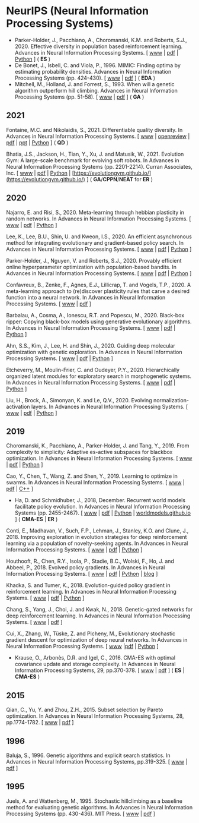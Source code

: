 # NeurIPS (Neural Information Processing Systems)

* Parker-Holder, J., Pacchiano, A., Choromanski, K.M. and Roberts, S.J., 2020. Effective diversity in population based reinforcement learning. Advances in Neural Information Processing Systems. [ [www](https://proceedings.neurips.cc/paper/2020/hash/d1dc3a8270a6f9394f88847d7f0050cf-Abstract.html) | [pdf](https://proceedings.neurips.cc/paper/2020/file/d1dc3a8270a6f9394f88847d7f0050cf-Paper.pdf) | [Python](https://github.com/jparkerholder/DvD_ES) ] (  **ES** )
* De Bonet, J., Isbell, C. and Viola, P., 1996. MIMIC: Finding optima by estimating probability densities. Advances in Neural Information Processing Systems (pp. 424-430). [ [www](https://proceedings.neurips.cc/paper/1996/hash/4c22bd444899d3b6047a10b20a2f26db-Abstract.html) | [pdf](https://proceedings.neurips.cc/paper/1996/file/4c22bd444899d3b6047a10b20a2f26db-Paper.pdf) ] (  **EDA** )
* Mitchell, M., Holland, J. and Forrest, S., 1993. When will a genetic algorithm outperform hill climbing. Advances in Neural Information Processing Systems (pp. 51-58). [ [www](https://proceedings.neurips.cc/paper/1993/hash/ab88b15733f543179858600245108dd8-Abstract.html) | [pdf](https://proceedings.neurips.cc/paper/1993/file/ab88b15733f543179858600245108dd8-Paper.pdf) ] ( **GA** )

## 2021

Fontaine, M.C. and Nikolaidis, S., 2021. Differentiable quality diversity. In Advances in Neural Information Processing Systems. [ [www](https://nips.cc/Conferences/2021/ScheduleMultitrack?event=27402) | [openreview](https://openreview.net/forum?id=uJGObgFU0lU) | [pdf](https://openreview.net/pdf?id=uJGObgFU0lU) | [ppt](https://nips.cc/media/neurips-2021/Slides/27402.pdf) | [Python](https://github.com/icaros-usc/dqd) ] ( **QD** )

Bhatia, J.S., Jackson, H., Tian, Y., Xu, J. and Matusik, W., 2021. Evolution Gym: A large-scale benchmark for evolving soft robots. In Advances in Neural Information Processing Systems (pp. 2201-2214). Curran Associates, Inc. [ [www](https://papers.nips.cc/paper/2021/hash/118921efba23fc329e6560b27861f0c2-Abstract.html) | [pdf](https://papers.nips.cc/paper/2021/file/118921efba23fc329e6560b27861f0c2-Paper.pdf) | [Python](https://github.com/EvolutionGym) | [https://evolutiongym.github.io/](https://evolutiongym.github.io/) ] ( **GA**/**CPPN**/**NEAT** for **ER** )

## 2020

Najarro, E. and Risi, S., 2020. Meta-learning through hebbian plasticity in random networks. In Advances in Neural Information Processing Systems. [ [www](https://papers.nips.cc/paper/2020/hash/ee23e7ad9b473ad072d57aaa9b2a5222-Abstract.html) | [pdf](https://proceedings.neurips.cc/paper/2020/file/ee23e7ad9b473ad072d57aaa9b2a5222-Paper.pdf) | [Python](https://github.com/enajx/HebbianMetaLearning) ]

Lee, K., Lee, B.U., Shin, U. and Kweon, I.S., 2020. An efficient asynchronous method for integrating evolutionary and gradient-based policy search. In Advances in Neural Information Processing Systems. [ [www](https://proceedings.neurips.cc/paper/2020/hash/731309c4bb223491a9f67eac5214fb2e-Abstract.html) | [pdf](https://proceedings.neurips.cc/paper/2020/file/731309c4bb223491a9f67eac5214fb2e-Paper.pdf) | [Python](https://github.com/KyunghyunLee/aes-rl) ]

Parker-Holder, J., Nguyen, V. and Roberts, S.J., 2020. Provably efficient online hyperparameter optimization with population-based bandits. In Advances in Neural Information Processing Systems. [ [www](https://papers.nips.cc/paper/2020/hash/c7af0926b294e47e52e46cfebe173f20-Abstract.html) | [pdf](https://papers.nips.cc/paper/2020/file/c7af0926b294e47e52e46cfebe173f20-Paper.pdf) | [Python](https://github.com/jparkerholder/PB2) ]

Confavreux, B., Zenke, F., Agnes, E.J., Lillicrap, T. and Vogels, T.P., 2020. A meta-learning approach to (re)discover plasticity rules that carve a desired function into a neural network. In Advances in Neural Information Processing Systems. [ [www](https://proceedings.neurips.cc/paper/2020/hash/bdbd5ebfde4934142c8a88e7a3796cd5-Abstract.html) | [pdf](https://proceedings.neurips.cc/paper/2020/file/bdbd5ebfde4934142c8a88e7a3796cd5-Paper.pdf) ]

Barbalau, A., Cosma, A., Ionescu, R.T. and Popescu, M., 2020. Black-box ripper: Copying black-box models using generative evolutionary algorithms. In Advances in Neural Information Processing Systems. [ [www](https://proceedings.neurips.cc//paper_files/paper/2020/hash/e8d66338fab3727e34a9179ed8804f64-Abstract.html) | [pdf](https://proceedings.neurips.cc/paper/2020/file/e8d66338fab3727e34a9179ed8804f64-Paper.pdf) | [Python](https://github.com/antoniobarbalau/black-box-ripper) ]

Ahn, S.S., Kim, J., Lee, H. and Shin, J., 2020. Guiding deep molecular optimization with genetic exploration. In Advances in Neural Information Processing Systems. [ [www](https://proceedings.neurips.cc//paper/2020/hash/8ba6c657b03fc7c8dd4dff8e45defcd2-Abstract.html) | [pdf](https://proceedings.neurips.cc/paper/2020/file/8ba6c657b03fc7c8dd4dff8e45defcd2-Paper.pdf) | [Python](https://github.com/sungsoo-ahn/genetic-expert-guided-learning) ]

Etcheverry, M., Moulin-Frier, C. and Oudeyer, P.Y., 2020. Hierarchically organized latent modules for exploratory search in morphogenetic systems. In Advances in Neural Information Processing Systems. [ [www](https://proceedings.neurips.cc/paper/2020/hash/33a5435d4f945aa6154b31a73bab3b73-Abstract.html) | [pdf](https://proceedings.neurips.cc/paper/2020/file/33a5435d4f945aa6154b31a73bab3b73-Paper.pdf) | [Python](https://mayalene.github.io/holmes/) ]

Liu, H., Brock, A., Simonyan, K. and Le, Q.V., 2020. Evolving normalization-activation layers. In Advances in Neural Information Processing Systems. [ [www](https://papers.nips.cc/paper/2020/hash/9d4c03631b8b0c85ae08bf05eda37d0f-Abstract.html) | [pdf](https://papers.nips.cc/paper/2020/file/9d4c03631b8b0c85ae08bf05eda37d0f-Paper.pdf) | [Python](https://github.com/tensorflow/tpu/tree/master/models/official/resnet) ]

## 2019

Choromanski, K., Pacchiano, A., Parker-Holder, J. and Tang, Y., 2019. From complexity to simplicity: Adaptive es-active subspaces for blackbox optimization. In Advances in Neural Information Processing Systems. [ [www](https://papers.nips.cc/paper/2019/hash/88bade49e98db8790df275fcebb37a13-Abstract.html) | [pdf](https://papers.nips.cc/paper/2019/file/88bade49e98db8790df275fcebb37a13-Paper.pdf) | [Python](https://github.com/jparkerholder/ASEBO) ]

Cao, Y., Chen, T., Wang, Z. and Shen, Y., 2019. Learning to optimize in swarms. In Advances in Neural Information Processing Systems. [ [www](https://proceedings.neurips.cc/paper/2019/hash/ec04e8ebba7e132043e5b4832e54f070-Abstract.html) | [pdf](https://papers.nips.cc/paper/2019/file/ec04e8ebba7e132043e5b4832e54f070-Paper.pdf) | [C++](https://github.com/Shen-Lab/LOIS) ]

* Ha, D. and Schmidhuber, J., 2018, December. Recurrent world models facilitate policy evolution. In Advances in Neural Information Processing Systems (pp. 2455-2467). [ [www](https://papers.nips.cc/paper/2018/hash/2de5d16682c3c35007e4e92982f1a2ba-Abstract.html) | [pdf](https://papers.nips.cc/paper/2018/file/2de5d16682c3c35007e4e92982f1a2ba-Paper.pdf) | [Python](https://github.com/hardmaru/WorldModelsExperiments) | [worldmodels.github.io](https://worldmodels.github.io/) ] ( **CMA-ES** | **ER** )

Conti, E., Madhavan, V., Such, F.P., Lehman, J., Stanley, K.O. and Clune, J., 2018. Improving exploration in evolution strategies for deep reinforcement learning via a population of novelty-seeking agents. In Advances in Neural Information Processing Systems. [ [www](https://papers.nips.cc/paper/2018/hash/b1301141feffabac455e1f90a7de2054-Abstract.html) | [pdf](https://papers.nips.cc/paper/2018/file/b1301141feffabac455e1f90a7de2054-Paper.pdf) | [Python](https://github.com/uber-research/deep-neuroevolution) ]

Houthooft, R., Chen, R.Y., Isola, P., Stadie, B.C., Wolski, F., Ho, J. and Abbeel, P., 2018. Evolved policy gradients. In Advances in Neural Information Processing Systems. [ [www](https://papers.nips.cc/paper/2018/hash/7876acb66640bad41f1e1371ef30c180-Abstract.html) | [pdf](https://papers.nips.cc/paper/2018/file/7876acb66640bad41f1e1371ef30c180-Paper.pdf) | [Python](https://github.com/openai/EPG) | [blog](https://openai.com/blog/evolved-policy-gradients/) ]

Khadka, S. and Tumer, K., 2018. Evolution-guided policy gradient in reinforcement learning. In Advances in Neural Information Processing Systems. [ [www](https://proceedings.neurips.cc/paper/2018/hash/85fc37b18c57097425b52fc7afbb6969-Abstract.html) | [pdf](https://papers.nips.cc/paper/2018/file/85fc37b18c57097425b52fc7afbb6969-Paper.pdf) | [Python](https://github.com/ShawK91/Evolutionary-Reinforcement-Learning) ]

Chang, S., Yang, J., Choi, J. and Kwak, N., 2018. Genetic-gated networks for deep reinforcement learning. In Advances in Neural Information Processing Systems. [ [www](https://papers.nips.cc/paper/2018/hash/d516b13671a4179d9b7b458a6ebdeb92-Abstract.html) | [pdf](https://proceedings.neurips.cc/paper/2018/file/d516b13671a4179d9b7b458a6ebdeb92-Paper.pdf) ]

Cui, X., Zhang, W., Tüske, Z. and Picheny, M., Evolutionary stochastic gradient descent for optimization of deep neural networks. In Advances in Neural Information Processing Systems. [ [www](https://proceedings.neurips.cc/paper/2018/hash/62da8c91ce7b10846231921795d6059e-Abstract.html) |[pdf](https://proceedings.neurips.cc/paper/2018/file/62da8c91ce7b10846231921795d6059e-Paper.pdf) | [Python](https://github.com/tqch/esgd-ws) ]

* Krause, O., Arbonès, D.R. and Igel, C., 2016. CMA-ES with optimal covariance update and storage complexity. In Advances in Neural Information Processing Systems, 29, pp.370-378. [ [www](https://proceedings.neurips.cc/paper/2016/hash/289dff07669d7a23de0ef88d2f7129e7-Abstract.html) | [pdf](https://proceedings.neurips.cc/paper/2016/file/289dff07669d7a23de0ef88d2f7129e7-Paper.pdf) ] ( **ES** | **CMA-ES** )

## 2015

Qian, C., Yu, Y. and Zhou, Z.H., 2015. Subset selection by Pareto optimization. In Advances in Neural Information Processing Systems, 28, pp.1774-1782. [ [www](https://papers.nips.cc/paper/2015/hash/b4d168b48157c623fbd095b4a565b5bb-Abstract.html) | [pdf](https://papers.nips.cc/paper/2015/file/b4d168b48157c623fbd095b4a565b5bb-Paper.pdf) ]

## 1996

Baluja, S., 1996. Genetic algorithms and explicit search statistics. In Advances in Neural Information Processing Systems, pp.319-325. [ [www](https://proceedings.neurips.cc/paper/1996/hash/e6d8545daa42d5ced125a4bf747b3688-Abstract.html) | [pdf](https://papers.nips.cc/paper/1996/file/e6d8545daa42d5ced125a4bf747b3688-Paper.pdf) ]

## 1995

Juels, A. and Wattenberg, M., 1995. Stochastic hillclimbing as a baseline method for evaluating genetic algorithms. In Advances in Neural Information Processing Systems (pp. 430-436). MIT Press. [ [www](https://proceedings.neurips.cc/paper/1995/hash/36a1694bce9815b7e38a9dad05ad42e0-Abstract.html) | [pdf](https://proceedings.neurips.cc/paper/1995/file/36a1694bce9815b7e38a9dad05ad42e0-Paper.pdf) ]
